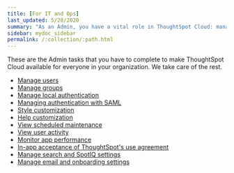 ```yaml
---
title: [For IT and Ops]
last_updated: 5/28/2020
summary: "As an Admin, you have a vital role in ThoughtSpot Cloud: managing user and group access, local authentication, and integration with SAML."
sidebar: mydoc_sidebar
permalink: /:collection/:path.html
---
```


These are the Admin tasks that you have to complete to make ThoughtSpot Cloud available for everyone in your organization. We take care of the rest.

<ul>
<li><a href="users.html">Manage users</a></li>
<li><a href="groups.html">Manage groups</a></li>
<li><a href="authentication-local.html">Manage local authentication</a></li>
<li><a href="authentication-integration.html">Managing authentication with SAML</a></li>
<li><a href="style-customization.html">Style customization</a></li>
<li><a href="customize-help.html">Help customization</a></li>
<li><a href="scheduled-maintenance.html">View scheduled maintenance</a></li>
<li><a href="user-adoption.html">View user activity</a></li>
<li><a href="performance-tracking.html">Monitor app performance</a></li>
<li><a href="use-agreement.html">In-app acceptance of ThoughtSpot's use agreement</a></li>
<li><a href="search-spotiq-settings.html">Manage search and SpotIQ settings</a></li>
<li><a href="onboarding-email-settings.html">Manage email and onboarding settings</a></li>
</ul>
